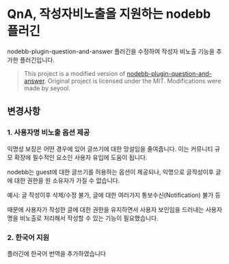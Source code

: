 # QnA, 작성자비노출을 지원하는 nodebb 플러긴

nodebb-plugin-question-and-answer 플러긴을 수정하여 작성자 비노출 기능을 추가한 플러긴입니다.

> This project is a modified version of [nodebb-plugin-question-and-answer](https://github.com/NodeBB/nodebb-plugin-question-and-answer). Original project is licensed under the MIT. Modifications were made by seyool.



## 변경사항

### 1. 사용자명 비노출 옵션 제공

익명성 보장은 어떤 경우에 있어 글쓰기에 대한 망설임을 줄여줍니다. 이는 커뮤니티 규모 확장에 필수적인 요소인 사용자 유입에 도움이 됩니다. 

nodebb는 guest에 대한 글쓰기를 허용하는 옵션이 제공되나, 익명으로 글작성이후 글에 대한 권한을 원 소유자가 가질 수 없습니다. 

예시: 글 작성이후 삭제/수정 불가, 글에 대한 여러가지 통보수신(Notification) 불가 등

때문에 사용자가 작성한 글에 대한 권한을 유지하면서 사용자 보인임을 드러내는 사용자명을 비노출로 처리해서 작성할 수 있는 기능이 필요했습니다.



### 2. 한국어 지원

플러긴에 한국어 번역을 추가하였습니다









